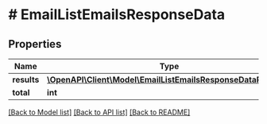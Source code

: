# # EmailListEmailsResponseData

## Properties

Name | Type | Description | Notes
------------ | ------------- | ------------- | -------------
**results** | [**\OpenAPI\Client\Model\EmailListEmailsResponseDataResults[]**](EmailListEmailsResponseDataResults.md) |  | [optional]
**total** | **int** |  | [optional]

[[Back to Model list]](../../README.md#models) [[Back to API list]](../../README.md#endpoints) [[Back to README]](../../README.md)
